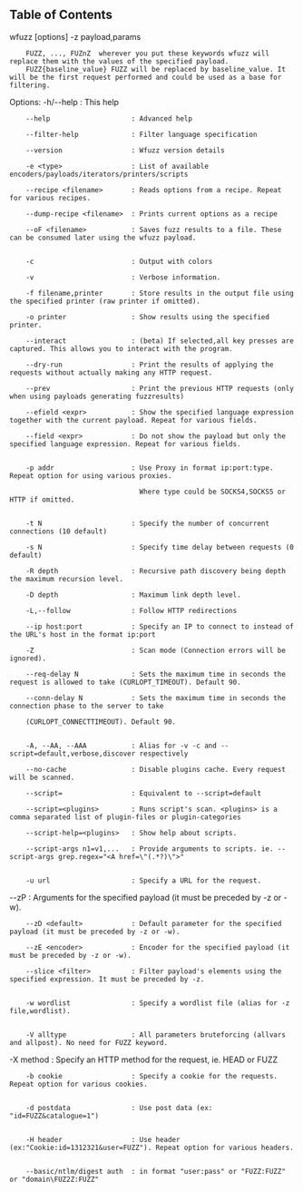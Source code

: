 ## Table of Contents


wfuzz [options] -z payload,params <url>

        FUZZ, ..., FUZnZ  wherever you put these keywords wfuzz will replace them with the values of the specified payload.
        FUZZ{baseline_value} FUZZ will be replaced by baseline_value. It will be the first request performed and could be used as a base for filtering.


Options:
        -h/--help                 : This help
        
        --help                    : Advanced help
        
        --filter-help             : Filter language specification
        
        --version                 : Wfuzz version details
        
        -e <type>                 : List of available encoders/payloads/iterators/printers/scripts

        --recipe <filename>       : Reads options from a recipe. Repeat for various recipes.
        
        --dump-recipe <filename>  : Prints current options as a recipe
        
        --oF <filename>           : Saves fuzz results to a file. These can be consumed later using the wfuzz payload.
        

        -c                        : Output with colors
        
        -v                        : Verbose information.
        
        -f filename,printer       : Store results in the output file using the specified printer (raw printer if omitted).
        
        -o printer                : Show results using the specified printer.
        
        --interact                : (beta) If selected,all key presses are captured. This allows you to interact with the program.
        
        --dry-run                 : Print the results of applying the requests without actually making any HTTP request.
        
        --prev                    : Print the previous HTTP requests (only when using payloads generating fuzzresults)
        
        --efield <expr>           : Show the specified language expression together with the current payload. Repeat for various fields.
        
        --field <expr>            : Do not show the payload but only the specified language expression. Repeat for various fields.
        

        -p addr                   : Use Proxy in format ip:port:type. Repeat option for using various proxies.
        
                                    Where type could be SOCKS4,SOCKS5 or HTTP if omitted.
                                    

        -t N                      : Specify the number of concurrent connections (10 default)
        
        -s N                      : Specify time delay between requests (0 default)
        
        -R depth                  : Recursive path discovery being depth the maximum recursion level.
        
        -D depth                  : Maximum link depth level.
        
        -L,--follow               : Follow HTTP redirections
        
        --ip host:port            : Specify an IP to connect to instead of the URL's host in the format ip:port
        
        -Z                        : Scan mode (Connection errors will be ignored).
        
        --req-delay N             : Sets the maximum time in seconds the request is allowed to take (CURLOPT_TIMEOUT). Default 90.
        
        --conn-delay N            : Sets the maximum time in seconds the connection phase to the server to take 
        
        (CURLOPT_CONNECTTIMEOUT). Default 90.
        

        -A, --AA, --AAA           : Alias for -v -c and --script=default,verbose,discover respectively
        
        --no-cache                : Disable plugins cache. Every request will be scanned.
        
        --script=                 : Equivalent to --script=default
        
        --script=<plugins>        : Runs script's scan. <plugins> is a comma separated list of plugin-files or plugin-categories
        
        --script-help=<plugins>   : Show help about scripts.
        
        --script-args n1=v1,...   : Provide arguments to scripts. ie. --script-args grep.regex="<A href=\"(.*?)\">"
        

        -u url                    : Specify a URL for the request.


--zP <params>             : Arguments for the specified payload (it must be preceded by -z or -w).

        --zD <default>            : Default parameter for the specified payload (it must be preceded by -z or -w).
        
        --zE <encoder>            : Encoder for the specified payload (it must be preceded by -z or -w).
        
        --slice <filter>          : Filter payload's elements using the specified expression. It must be preceded by -z.
        
        
        -w wordlist               : Specify a wordlist file (alias for -z file,wordlist).
        
        
        -V alltype                : All parameters bruteforcing (allvars and allpost). No need for FUZZ keyword.
        
       
-X method                 : Specify an HTTP method for the request, ie. HEAD or FUZZ

        
        
        -b cookie                 : Specify a cookie for the requests. Repeat option for various cookies.
        
        
        -d postdata               : Use post data (ex: "id=FUZZ&catalogue=1")
        
        
        -H header                 : Use header (ex:"Cookie:id=1312321&user=FUZZ"). Repeat option for various headers.
        
        
        --basic/ntlm/digest auth  : in format "user:pass" or "FUZZ:FUZZ" or "domain\FUZ2Z:FUZZ"